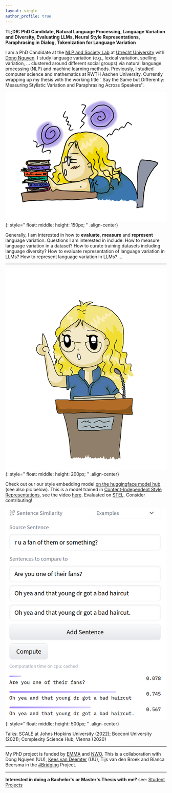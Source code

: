 ```yaml
---
layout: single
author_profile: true
---
```


**TL;DR: PhD Candidate, Natural Language Processing, Language Variation and Diversity, Evaluating LLMs, Neural Style Representations, Paraphrasing in Dialog, Tokenization for Language Variation**

I am a PhD Candidate at the [NLP and Society Lab](https://nlpsoc.github.io/) at [Utrecht University](https://www.uu.nl/en) with [Dong Nguyen](https://dongnguyen.nl/). I study language variation (e.g., lexical variation, spelling variation, ... clustered around different social groups) via natural language processing (NLP) and machine learning methods. Previously, I studied computer science and mathematics at RWTH Aachen University. Currently wrapping up my thesis with the working title ``Say the Same but Differently: Measuring Stylistic Variation and Paraphrasing Across Speakers''.

![drawn Anna research](./assets/images/me_blue_research.PNG){: style=" float: middle; height: 150px; " .align-center}

Generally, I am interested in how to **evaluate**, **measure** and **represent** language variation. Questions I am interested in include: How to measure language variation in a dataset? How to curate training datasets including language diversity? How to evaluate representation of language variation in LLMs? How to represent language variation in LLMs? ...

---

![drawn Anna presents](./assets/images/me_talk_blue.PNG){: style=" float: middle; height: 200px; " .align-center}

Check out our our style embedding model [on the huggingface model hub](https://huggingface.co/AnnaWegmann/Style-Embedding) (see also pic below). This is a model trained in [Content-Independent Style Representations](https://aclanthology.org/2022.repl4nlp-1.26/), see the video [here](https://www.youtube.com/watch?v=QHW7pfwJ56E). Evaluated on [STEL](https://github.com/nlpsoc/STEL). Consider contributing!

![example style representations](./assets/images/Style-Model.png){: style=" float: middle; height: 500px; " .align-center}

Talks: SCALE at Johns Hopkins University (2022); Bocconi University (2021); Complexity Science Hub, Vienna (2020)

---

My PhD project is funded by [EMMA](https://www.emma.nl/) and [NWO](https://www.nwo.nl/en). This is a collaboration with Dong Nguyen (UU), [Kees van Deemter](https://www.uu.nl/staff/CJvanDeemter?t=0) (UU),  Tijs van den Broek and Bianca Beersma in the [#Bridging](https://nwo-bridging.github.io/) Project.

---

**Interested in doing a Bachelor's or Master's Thesis with me?** see: [Student Projects](https://annawegmann.github.io/student-projects/)




